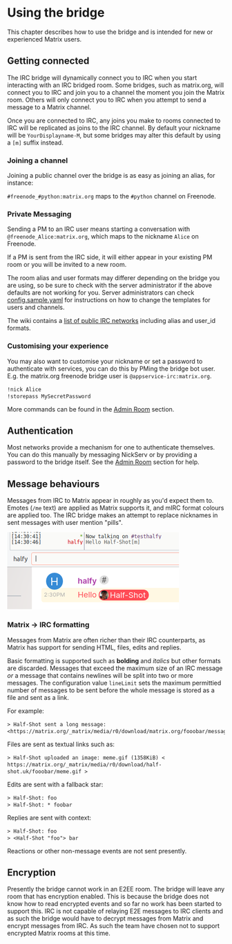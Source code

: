 # Using the bridge

This chapter describes how to use the bridge and is intended for new or experienced Matrix
users.

## Getting connected

The IRC bridge will dynamically connect you to IRC when you start interacting with an IRC bridged room.
Some bridges, such as matrix.org, will connect you to IRC and join you to a channel the moment you join
the Matrix room. Others will only connect you to IRC when you attempt to send a message to a Matrix channel.

Once you are connected to IRC, any joins you make to rooms connected to IRC will be replicated as joins to the
IRC channel. By default your nickname will be `YourDisplayname-M`, but some bridges may alter this default
by using a `[m]` suffix instead.

### Joining a channel

Joining a public channel over the bridge is as easy as joining an alias, for instance:

`#freenode_#python:matrix.org` maps to the `#python` channel on Freenode.

### Private Messaging

Sending a PM to an IRC user means starting a conversation with `@freenode_Alice:matrix.org`,
which maps to the nickname `Alice` on Freenode.

If a PM is sent from the IRC side, it will either appear in your existing PM room or you will be invited
to a new room.

The room alias and user formats may differer depending on the bridge you are using, so be sure to check with the
server administrator if the above defaults are not working for you. Server administrators can check
[config.sample.yaml](https://github.com/matrix-org/matrix-appservice-irc/blob/develop/config.sample.yaml) for
instructions on how to change the templates for users and channels.

The wiki contains a [list of public IRC networks](https://github.com/matrix-org/matrix-appservice-irc/wiki/Bridged-IRC-networks)
including alias and user_id formats.

### Customising your experience

You may also want to customise your nickname or set a password to authenticate with services, you
can do this by PMing the bridge bot user. E.g. the matrix.org freenode bridge user is `@appservice-irc:matrix.org`.

```
!nick Alice
!storepass MySecretPassword
```

More commands can be found in the [Admin Room](./admin_room.md) section.

## Authentication

Most networks provide a mechanism for one to authenticate themselves. You can do this manually by messaging NickServ
or by providing a password to the bridge itself. See the [Admin Room](./admin_room.md) section for help.

## Message behaviours

Messages from IRC to Matrix appear in roughly as you'd expect them to. Emotes (`/me` text) are applied as Matrix supports
it, and mIRC format colours are applied too. The IRC bridge makes an attempt to replace nicknames in sent messages with 
user mention "pills".

![An illustration of the IRC mentions feature](images/irc_mentions.png)

### Matrix -> IRC formatting

Messages from Matrix are often richer than their IRC counterparts, as Matrix has support for sending HTML, files, edits and replies.

Basic formatting is supported such as **bolding** and *italics* but other formats are discarded. Messages that exceed the maximum
size of an IRC message *or* a message that contains newlines will be split into two or more messages. The configuration value
`lineLimit` sets the maximum permittied number of messages to be sent before the whole message is stored as a file and sent as a link.

For example:

```irc
> Half-Shot sent a long message: <https://matrix.org/_matrix/media/r0/download/matrix.org/fooobar/message.txt>
```
Files are sent as textual links such as:

```irc
> Half-Shot uploaded an image: meme.gif (1358KiB) < https://matrix.org/_matrix/media/r0/download/half-shot.uk/fooobar/meme.gif >
```
Edits are sent with a fallback star:

```irc
> Half-Shot: foo
> Half-Shot: * foobar
```

Replies are sent with context:

```irc
> Half-Shot: foo
> <Half-Shot "foo"> bar
```

Reactions or other non-message events are not sent presently.

## Encryption

Presently the bridge cannot work in an E2EE room. The bridge will leave any room that has encryption enabled. This is because
the bridge does not know how to read encrypted events and so far no work has been started to support this. IRC is not capable of
relaying E2E messages to IRC clients and as such the bridge would have to decrypt messages from Matrix and encrypt messages from
IRC. As such the team have chosen not to support encrypted Matrix rooms at this time.